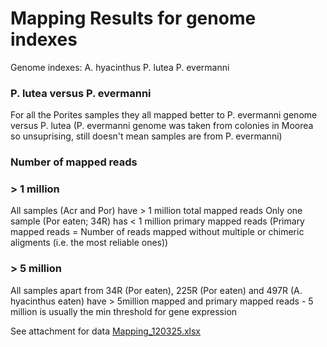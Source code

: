 # Mapping Results for genome indexes
Genome indexes:
A. hyacinthus
P. lutea
P. evermanni

### P. lutea versus P. evermanni 
For all the Porites samples they all mapped better to P. evermanni genome versus P. lutea
(P. evermanni genome was taken from colonies in Moorea so unsuprising, still doesn't mean samples are from P. evermanni)

### Number of mapped reads
### > 1 million
All samples (Acr and Por) have > 1 million total mapped reads
Only one sample (Por eaten; 34R) has < 1 million primary mapped reads 
 (Primary mapped reads = Number of reads mapped without multiple or chimeric aligments (i.e. the most reliable ones))

### > 5 million
All samples apart from 34R (Por eaten), 225R (Por eaten) and 497R (A. hyacinthus eaten) have > 5million mapped and primary mapped reads - 5 million is usually the min threshold for gene expression


See attachment for data 
 [Mapping_120325.xlsx](https://github.com/user-attachments/files/19208834/Mapping_120325.xlsx)

